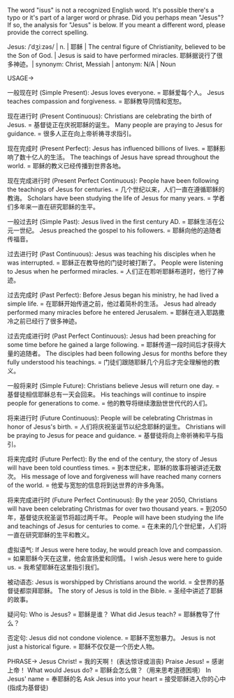 The word "isus" is not a recognized English word. It's possible there's a typo or it's part of a larger word or phrase.  Did you perhaps mean "Jesus"?  If so, the analysis for "Jesus" is below.  If you meant a different word, please provide the correct spelling.


Jesus: /ˈdʒiːzəs/ | n. | 耶稣 |  The central figure of Christianity, believed to be the Son of God. | Jesus is said to have performed miracles. 耶稣据说行了很多神迹。| synonym: Christ, Messiah | antonym: N/A | Noun

USAGE->

一般现在时 (Simple Present):
Jesus loves everyone. = 耶稣爱每个人。
Jesus teaches compassion and forgiveness. = 耶稣教导同情和宽恕。

现在进行时 (Present Continuous):
Christians are celebrating the birth of Jesus. = 基督徒正在庆祝耶稣的诞生。
Many people are praying to Jesus for guidance. = 很多人正在向上帝祈祷寻求指引。


现在完成时 (Present Perfect):
Jesus has influenced billions of lives. = 耶稣影响了数十亿人的生活。
The teachings of Jesus have spread throughout the world. = 耶稣的教义已经传播到世界各地。

现在完成进行时 (Present Perfect Continuous):
People have been following the teachings of Jesus for centuries. =  几个世纪以来，人们一直在遵循耶稣的教诲。
Scholars have been studying the life of Jesus for many years. = 学者们多年来一直在研究耶稣的生平。


一般过去时 (Simple Past):
Jesus lived in the first century AD. = 耶稣生活在公元一世纪。
Jesus preached the gospel to his followers. = 耶稣向他的追随者传福音。

过去进行时 (Past Continuous):
Jesus was teaching his disciples when he was interrupted. = 耶稣正在教导他的门徒时被打断了。
People were listening to Jesus when he performed miracles. = 人们正在聆听耶稣布道时，他行了神迹。

过去完成时 (Past Perfect):
Before Jesus began his ministry, he had lived a simple life. = 在耶稣开始传道之前，他过着简朴的生活。
Jesus had already performed many miracles before he entered Jerusalem. = 耶稣在进入耶路撒冷之前已经行了很多神迹。

过去完成进行时 (Past Perfect Continuous):
Jesus had been preaching for some time before he gained a large following. = 耶稣传道一段时间后才获得大量的追随者。
The disciples had been following Jesus for months before they fully understood his teachings. = 门徒们跟随耶稣几个月后才完全理解他的教义。


一般将来时 (Simple Future):
Christians believe Jesus will return one day. = 基督徒相信耶稣总有一天会回来。
His teachings will continue to inspire people for generations to come. = 他的教导将继续激励世世代代的人们。

将来进行时 (Future Continuous):
People will be celebrating Christmas in honor of Jesus's birth. = 人们将庆祝圣诞节以纪念耶稣的诞生。
Christians will be praying to Jesus for peace and guidance. = 基督徒将向上帝祈祷和平与指引。

将来完成时 (Future Perfect):
By the end of the century, the story of Jesus will have been told countless times. = 到本世纪末，耶稣的故事将被讲述无数次。
His message of love and forgiveness will have reached many corners of the world. = 他爱与宽恕的信息将到达世界的许多角落。

将来完成进行时 (Future Perfect Continuous):
By the year 2050, Christians will have been celebrating Christmas for over two thousand years. = 到2050年，基督徒庆祝圣诞节将超过两千年。
People will have been studying the life and teachings of Jesus for centuries to come. = 在未来的几个世纪里，人们将一直在研究耶稣的生平和教义。


虚拟语气:
If Jesus were here today, he would preach love and compassion. = 如果耶稣今天在这里，他会宣扬爱和同情。
I wish Jesus were here to guide us. = 我希望耶稣在这里指引我们。

被动语态:
Jesus is worshipped by Christians around the world. = 全世界的基督徒都崇拜耶稣。
The story of Jesus is told in the Bible. = 圣经中讲述了耶稣的故事。


疑问句:
Who is Jesus? = 耶稣是谁？
What did Jesus teach? = 耶稣教导了什么？

否定句:
Jesus did not condone violence. = 耶稣不宽恕暴力。
Jesus is not just a historical figure. = 耶稣不仅仅是一个历史人物。


PHRASE->
Jesus Christ! = 我的天啊！ (表达惊讶或沮丧)
Praise Jesus! = 感谢上帝！
What would Jesus do? =  耶稣会怎么做？（用来思考道德困境）
In Jesus' name =  奉耶稣的名
Ask Jesus into your heart = 接受耶稣进入你的心中 (指成为基督徒)
